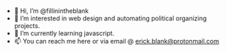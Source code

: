 - 👋 Hi, I’m @fillinintheblank
- 👀 I’m interested in web design and automating political organizing projects.
- 🌱 I’m currently learning javascript.
- 📫 You can reach me here or via email @ erick.blank@protonmail.com

<!---
fillinintheblank/fillinintheblank is a ✨ special ✨ repository because its `README.md` (this file) appears on your GitHub profile.
You can click the Preview link to take a look at your changes.
--->
